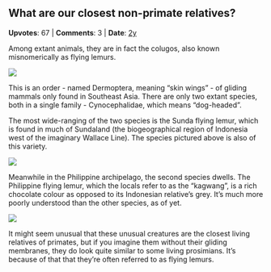 ## What are our closest non-primate relatives?
    
**Upvotes**: 67 | **Comments**: 3 | **Date**: [2y](https://www.quora.com/What-are-our-closest-non-primate-relatives/answer/Gary-Meaney)

Among extant animals, they are in fact the colugos, also known misnomerically as flying lemurs.

![](https://qph.fs.quoracdn.net/main-qimg-2da7f81be1a4915a62fde03248551401-lq)

This is an order - named Dermoptera, meaning “skin wings” - of gliding mammals only found in Southeast Asia. There are only two extant species, both in a single family - Cynocephalidae, which means “dog-headed”.

The most wide-ranging of the two species is the Sunda flying lemur, which is found in much of Sundaland (the biogeographical region of Indonesia west of the imaginary Wallace Line). The species pictured above is also of this variety.

![](https://qph.fs.quoracdn.net/main-qimg-ab4478929eb0d72445e4418174bd1191-lq)

Meanwhile in the Philippine archipelago, the second species dwells. The Philippine flying lemur, which the locals refer to as the “kagwang”, is a rich chocolate colour as opposed to its Indonesian relative’s grey. It’s much more poorly understood than the other species, as of yet.

![](https://qph.fs.quoracdn.net/main-qimg-b5aca36810f736d433ef099ef4c780e5-lq)

It might seem unusual that these unusual creatures are the closest living relatives of primates, but if you imagine them without their gliding membranes, they do look quite similar to some living prosimians. It’s because of that that they’re often referred to as flying lemurs.

